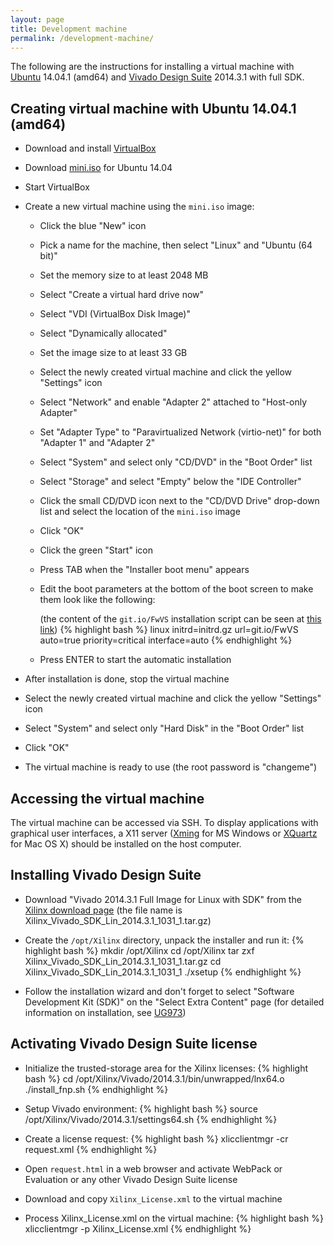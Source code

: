 ```yaml
---
layout: page
title: Development machine
permalink: /development-machine/
---
```


The following are the instructions for installing a virtual machine with [Ubuntu](http://wiki.ubuntu.com/TrustyTahr/ReleaseNotes) 14.04.1 (amd64) and [Vivado Design Suite](http://www.xilinx.com/products/design-tools/vivado) 2014.3.1 with full SDK.

Creating virtual machine with Ubuntu 14.04.1 (amd64)
-----

- Download and install [VirtualBox](https://www.virtualbox.org/wiki/Downloads)

- Download [mini.iso](http://archive.ubuntu.com/ubuntu/dists/trusty-updates/main/installer-amd64/current/images/netboot/mini.iso) for Ubuntu 14.04

- Start VirtualBox

- Create a new virtual machine using the `mini.iso` image:
  - Click the blue "New" icon
 
  - Pick a name for the machine, then select "Linux" and "Ubuntu (64 bit)"

  - Set the memory size to at least 2048 MB

  - Select "Create a virtual hard drive now"

  - Select "VDI (VirtualBox Disk Image)"

  - Select "Dynamically allocated"

  - Set the image size to at least 33 GB

  - Select the newly created virtual machine and click the yellow "Settings" icon

  - Select "Network" and enable "Adapter 2" attached to "Host-only Adapter"

  - Set "Adapter Type" to "Paravirtualized Network (virtio-net)" for both "Adapter 1" and "Adapter 2"

  - Select "System" and select only "CD/DVD" in the "Boot Order" list

  - Select "Storage" and select "Empty" below the "IDE Controller"

  - Click the small CD/DVD icon next to the "CD/DVD Drive" drop-down list and select the location of the `mini.iso` image

  - Click "OK"

  - Click the green "Start" icon

  - Press TAB when the "Installer boot menu" appears

  - Edit the boot parameters at the bottom of the boot screen to make them look like the following:
    
    (the content of the `git.io/FwVS` installation script can be seen at [this link](https://github.com/pavel-demin/red-pitaya-notes/blob/gh-pages/etc/ubuntu.seed))
{% highlight bash %}
linux initrd=initrd.gz url=git.io/FwVS auto=true priority=critical interface=auto
{% endhighlight %}

  - Press ENTER to start the automatic installation

- After installation is done, stop the virtual machine

- Select the newly created virtual machine and click the yellow "Settings" icon

- Select "System" and select only "Hard Disk" in the "Boot Order" list

- Click "OK"

- The virtual machine is ready to use (the root password is "changeme")

Accessing the virtual machine
-----

The virtual machine can be accessed via SSH. To display applications with graphical user interfaces, a X11 server ([Xming](http://sourceforge.net/projects/xming) for MS Windows or [XQuartz](http://xquartz.macosforge.org) for Mac OS X) should be installed on the host computer. 

Installing Vivado Design Suite
-----

- Download "Vivado 2014.3.1 Full Image for Linux with SDK" from the [Xilinx download page](http://www.xilinx.com/support/download/index.html/content/xilinx/en/downloadNav/vivado-design-tools/2014-3.html) (the file name is Xilinx_Vivado_SDK_Lin_2014.3.1_1031_1.tar.gz)

- Create the `/opt/Xilinx` directory, unpack the installer and run it:
{% highlight bash %}
mkdir /opt/Xilinx
cd /opt/Xilinx
tar zxf Xilinx_Vivado_SDK_Lin_2014.3.1_1031_1.tar.gz
cd Xilinx_Vivado_SDK_Lin_2014.3.1_1031_1
./xsetup
{% endhighlight %}

- Follow the installation wizard and don't forget to select "Software Development Kit (SDK)" on the "Select Extra Content" page
  (for detailed information on installation, see [UG973](http://www.xilinx.com/support/documentation/sw_manuals/xilinx2014_3/ug973-vivado-release-notes-install-license.pdf))

Activating Vivado Design Suite license
-----

- Initialize the trusted-storage area for the Xilinx licenses:
{% highlight bash %}
cd /opt/Xilinx/Vivado/2014.3.1/bin/unwrapped/lnx64.o
./install_fnp.sh
{% endhighlight %}

- Setup Vivado environment:
{% highlight bash %}
source /opt/Xilinx/Vivado/2014.3.1/settings64.sh
{% endhighlight %}

- Create a license request:
{% highlight bash %}
xlicclientmgr -cr request.xml
{% endhighlight %}

- Open `request.html` in a web browser and activate WebPack or Evaluation or any other Vivado Design Suite license

- Download and copy `Xilinx_License.xml` to the virtual machine

- Process Xilinx_License.xml on the virtual machine:
{% highlight bash %}
xlicclientmgr -p Xilinx_License.xml
{% endhighlight %}
